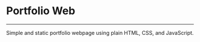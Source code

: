 # Portfolio Web

---------
Simple and static portfolio webpage using plain HTML, CSS, and JavaScript.
